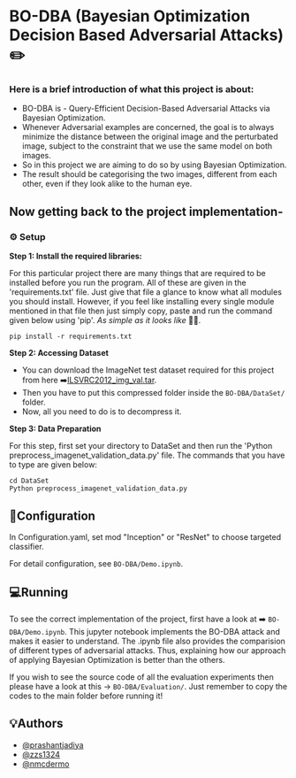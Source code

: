 # BO-DBA (Bayesian Optimization Decision Based Adversarial Attacks) ✏️

### Here is a brief introduction of what this project is about:
* BO-DBA is - Query-Efficient Decision-Based Adversarial Attacks via Bayesian Optimization. 
* Whenever Adversarial examples are concerned, the goal is to always minimize the distance between the original image and the perturbated image, subject to the constraint that we use the same model on both images.
* So in this project we are aiming to do so by using Bayesian Optimization.
* The result should be categorising the two images, different from each other, even if they look alike to the human eye.


## Now getting back to the project implementation-

### ⚙️ Setup

**Step 1: Install the required libraries:**

For this particular project there are many things that are required to be installed before you run the program. All of these are given in the 'requirements.txt' file. Just give that file a glance to know what all modules you should install. However, if you feel like installing every single module mentioned in that file then just simply copy, paste and run the command given below using 'pip'. *As simple as it looks like* 💁‍♂️.
```
pip install -r requirements.txt 
```
**Step 2: Accessing Dataset**

* You can download the ImageNet test dataset required for this project from here ➡️[ILSVRC2012_img_val.tar](https://academictorrents.com/details/5d6d0df7ed81efd49ca99ea4737e0ae5e3a5f2e5). 
* Then you have to put this compressed folder inside the `BO-DBA/DataSet/` folder.
* Now, all you need to do is to decompress it.

**Step 3: Data Preparation**

For this step, first set your directory to DataSet and then run the 'Python preprocess_imagenet_validation_data.py' file. The commands that you have to type are given below:
```
cd DataSet
Python preprocess_imagenet_validation_data.py
```
## 📄Configuration
In Configuration.yaml, set mod "Inception" or "ResNet" to choose targeted classifier.

For detail configuration, see `BO-DBA/Demo.ipynb`.

## 💻Running
To see the correct implementation of the project, first have a look at ➡️  `BO-DBA/Demo.ipynb`. This jupyter notebook implements the BO-DBA attack and makes it easier to understand. The .ipynb file also provides the comparision of different types of adversarial attacks. Thus, explaining how our approach of applying Bayesian Optimization is better than the others. 

If you wish to see the source code of all the evaluation experiments then please have a look at this -> `BO-DBA/Evaluation/`. Just remember to copy the codes to the main folder before running it!
## 💡Authors

- [@prashantjadiya](https://github.com/prashantjadiya)
- [@zzs1324](https://github.com/zzs1324)
- [@nmcdermo](https://github.com/nmcdermo)

